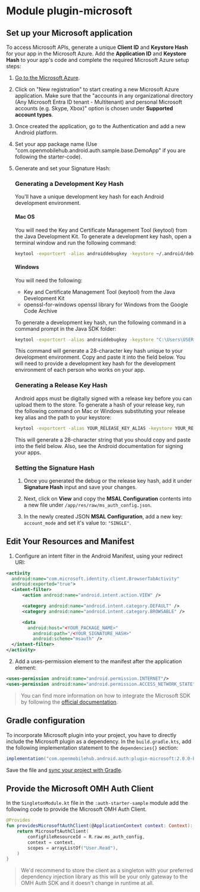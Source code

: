 # Module plugin-microsoft

## Set up your Microsoft application

To access Microsoft APIs, generate a unique **Client ID** and **Keystore Hash** for your app in the Microsoft Azure. Add the **Application ID** and **Keystore Hash** to your app's code and complete the required Microsoft Azure setup steps:

1.  [Go to the Microsoft Azure](https://portal.azure.com/#view/Microsoft_AAD_RegisteredApps/ApplicationsListBlade).
2.  Click on "New registration" to start creating a new Microsoft Azure application. Make sure that the "accounts in any organizational directory (Any Microsoft Entra ID tenant - Multitenant) and personal Microsoft accounts (e.g. Skype, Xbox)" option is chosen under **Supported account types**.
3.  Once created the application, go to the Authentication and add a new Android platform.
4.  Set your app package name (Use "com.openmobilehub.android.auth.sample.base.DemoApp" if you are following the starter-code).
5.  Generate and set your Signature Hash:

    ### Generating a Development Key Hash

    You'll have a unique development key hash for each Android development environment.

    #### Mac OS

    You will need the Key and Certificate Management Tool (keytool) from the Java Development Kit. To generate a development key hash, open a terminal window and run the following command:

    ```bash
    keytool -exportcert -alias androiddebugkey -keystore ~/.android/debug.keystore | openssl sha1 -binary | openssl base64
    ```

    #### Windows

    You will need the following:

    - Key and Certificate Management Tool (keytool) from the Java Development Kit
    - openssl-for-windows openssl library for Windows from the Google Code Archive

    To generate a development key hash, run the following command in a command prompt in the Java SDK folder:

    ```bash
    keytool -exportcert -alias androiddebugkey -keystore "C:\Users\USERNAME\android\debug.keystore" | "PATH_TO_OPENSSL_LIBRARY\bin\openssl" sha1 -binary | "PATH_TO_OPENSSL_LIBRARY\bin\openssl" base64
    ```

    This command will generate a 28-character key hash unique to your development environment. Copy and paste it into the field below. You will need to provide a development key hash for the development environment of each person who works on your app.

    ### Generating a Release Key Hash

    Android apps must be digitally signed with a release key before you can upload them to the store. To generate a hash of your release key, run the following command on Mac or Windows substituting your release key alias and the path to your keystore:

    ```bash
    keytool -exportcert -alias YOUR_RELEASE_KEY_ALIAS -keystore YOUR_RELEASE_KEY_PATH | openssl sha1 -binary | openssl base64
    ```

    This will generate a 28-character string that you should copy and paste into the field below. Also, see the Android documentation for signing your apps.

    ### Setting the Signature Hash

    1. Once you generated the debug or the release key hash, add it under **Signature Hash** input and save your changes.

    2. Next, click on **View** and copy the **MSAL Configuration** contents into a new file under `/app/res/raw/ms_auth_config.json`.

    3. In the newly created JSON **MSAL Configuration**, add a new key: `account_mode` and set it's value to: `"SINGLE"`.

## Edit Your Resources and Manifest

1. Configure an intent filter in the Android Manifest, using your redirect URI:

```xml
<activity
  android:name="com.microsoft.identity.client.BrowserTabActivity"
  android:exported="true">
  <intent-filter>
      <action android:name="android.intent.action.VIEW" />

      <category android:name="android.intent.category.DEFAULT" />
      <category android:name="android.intent.category.BROWSABLE" />

      <data
        android:host="<YOUR_PACKAGE_NAME>"
          android:path="/<YOUR_SIGNATURE_HASH>"
          android:scheme="msauth" />
  </intent-filter>
</activity>
```

2. Add a uses-permission element to the manifest after the application element:

```xml
<uses-permission android:name="android.permission.INTERNET"/>
<uses-permission android:name="android.permission.ACCESS_NETWORK_STATE"/>
```

> You can find more information on how to integrate the Microsoft SDK by following the [official documentation](https://github.com/AzureAD/microsoft-authentication-library-for-android).

## Gradle configuration

To incorporate Microsoft plugin into your project, you have to directly include the Microsoft plugin as a dependency. In the `build.gradle.kts`, add the following implementation statement to the `dependencies{}` section:

```groovy
implementation("com.openmobilehub.android.auth:plugin-microsoft:2.0.0-beta")
```

Save the file and [sync your project with Gradle](https://developer.android.com/studio/build#sync-files).

## Provide the Microsoft OMH Auth Client

In the `SingletonModule.kt` file in the `:auth-starter-sample` module add the following code to provide the Microsoft OMH Auth Client.

```kotlin
@Provides
fun providesMicrosoftAuthClient(@ApplicationContext context: Context): MicrosoftAuthClient {
    return MicrosoftAuthClient(
        configFileResourceId = R.raw.ms_auth_config,
        context = context,
        scopes = arrayListOf("User.Read"),
    )
}
```

> We'd recommend to store the client as a singleton with your preferred dependency injection library as this will be your only gateway to the OMH Auth SDK and it doesn't change in runtime at all.
